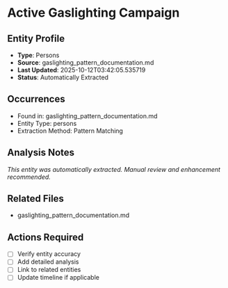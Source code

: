 # Active Gaslighting Campaign

## Entity Profile
- **Type**: Persons
- **Source**: gaslighting_pattern_documentation.md
- **Last Updated**: 2025-10-12T03:42:05.535719
- **Status**: Automatically Extracted

## Occurrences
- Found in: gaslighting_pattern_documentation.md
- Entity Type: persons
- Extraction Method: Pattern Matching

## Analysis Notes
*This entity was automatically extracted. Manual review and enhancement recommended.*

## Related Files
- gaslighting_pattern_documentation.md

## Actions Required
- [ ] Verify entity accuracy
- [ ] Add detailed analysis
- [ ] Link to related entities
- [ ] Update timeline if applicable
